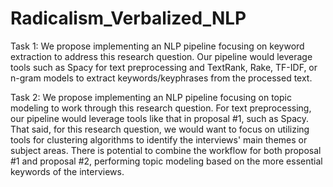# Radicalism_Verbalized_NLP

Task 1:
We propose implementing an NLP pipeline focusing on keyword extraction to address this research question. Our pipeline would leverage tools such as Spacy for text preprocessing and TextRank, Rake, TF-IDF, or n-gram models to extract keywords/keyphrases from the processed text. 

Task 2:
We propose implementing an NLP pipeline focusing on topic modeling to work through this research question. For text preprocessing, our pipeline would leverage tools like that in proposal #1, such as Spacy. That said, for this research question, we would want to focus on utilizing tools for clustering algorithms to identify the interviews' main themes or subject areas. There is potential to combine the workflow for both proposal #1 and proposal #2, performing topic modeling based on the more essential keywords of the interviews. 
